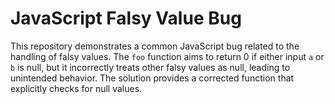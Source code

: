 # JavaScript Falsy Value Bug
This repository demonstrates a common JavaScript bug related to the handling of falsy values.  The `foo` function aims to return 0 if either input `a` or `b` is null, but it incorrectly treats other falsy values as null, leading to unintended behavior. The solution provides a corrected function that explicitly checks for null values.
